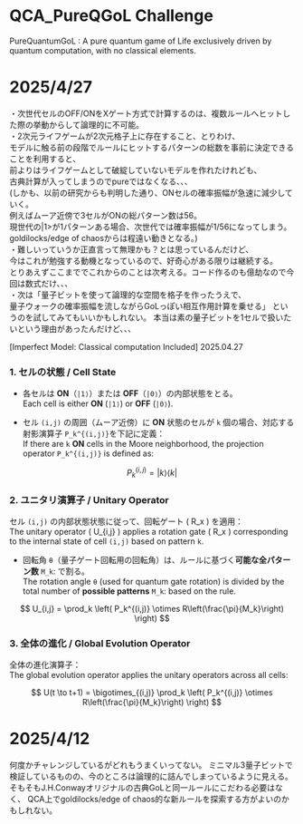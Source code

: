 # QCA_PureQGoL Challenge
PureQuantumGoL : A pure quantum game of Life exclusively driven by quantum computation, with no classical elements.

# 2025/4/27
・次世代セルのOFF/ONをXゲート方式で計算するのは、複数ルールへヒットした際の挙動からして論理的に不可能。  
・2次元ライフゲームが2次元格子上に存在すること、とりわけ、  
  モデルに触る前の段階でルールにヒットするパターンの総数を事前に決定できることを利用すると、  
  前よりはライフゲームとして破綻していないモデルを作れたけれども、  
  古典計算が入ってしまうのでpureではなくなる、、、  
      (しかも、以前の研究からも判明した通り、ONセルの確率振幅が急速に減少していく。    
       例えばムーア近傍で3セルがONの総パターン数は56。  
       現世代の|1>が1パターンある場合、次世代では確率振幅が1/56になってしまう。    
       goldilocks/edge of chaosからは程遠い動きとなる。)   
・難しいっていうか正直言って無理かも？とは思っているんだけど、  
  今はこれが勉強する動機となっているので、好奇心がある限りは継続する。  
  とりあえずここまででこれからのことは次考える。コード作るのも億劫なので今回は数式だけ、、、  
・次は「量子ビットを使って論理的な空間を格子を作ったうえで、   
  量子ウォークの確率振幅を流しながらGoLっぽい相互作用計算を乗せる」
  というのを試してみてもいいかもしれない。
  本当は素の量子ビットを1セルで扱いたいという理由があったんだけど、、、

[Imperfect Model: Classical computation  Included] 2025.04.27
### 1. セルの状態 / Cell State
- 各セルは **ON**（`|1⟩`）または **OFF**（`|0⟩`）の内部状態をとる。  
  Each cell is either **ON** (`|1⟩`) or **OFF** (`|0⟩`).
  
- セル `(i,j)` の周囲（ムーア近傍）に **ON** 状態のセルが `k` 個の場合、対応する射影演算子 `P_k^{(i,j)}`を下記に定義：  
  If there are `k` **ON** cells in the Moore neighborhood, the projection operator `P_k^{(i,j)}` is defined as:

$$
P_k^{(i,j)} = |k\rangle \langle k|
$$

### 2. ユニタリ演算子 / Unitary Operator
セル `(i,j)` の内部状態状態に従って、回転ゲート \( R_x \) を適用：  
The unitary operator \( U_{i,j} \) applies a rotation gate \( R_x \) corresponding to the internal state of cell `(i,j)` based on pattern `k`.
- 回転角 `θ`（量子ゲート回転用の回転角）は、ルールに基づく**可能な全パターン数** `M_k`: で割る。  
The rotation angle `θ` (used for quantum gate rotation) is divided by the total number of **possible patterns** `M_k`: based on the rule.

$$
U_{i,j} = \prod_k \left( P_k^{(i,j)} \otimes R\left(\frac{\pi}{M_k}\right) \right)
$$
  
### 3. 全体の進化 / Global Evolution Operator

全体の進化演算子：  
The global evolution operator applies the unitary operators across all cells:

$$
U(t \to t+1) = \bigotimes_{(i,j)} \prod_k \left( P_k^{(i,j)} \otimes R\left(\frac{\pi}{M_k}\right) \right)
$$


# 2025/4/12
何度かチャレンジしているがどれもうまくいってない。
ミニマル3量子ビットで検証しているものの、今のところは論理的に詰んでしまっているように見える。
そもそもJ.H.Conwayオリジナルの古典GoLと同一ルールにこだわる必要はなく、
QCA上でgoldilocks/edge of chaos的な新ルールを探索する方がよいのかもしれない。
